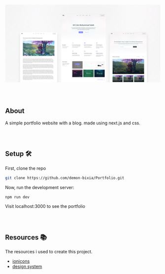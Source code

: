 <img src='public/images/thumbnail.png' style='border-radius:5px;' />

<br/><br/>

## About

A simple portfolio website with a blog. made using next.js and css.

<br/><br/>

## Setup 🛠️

First, clone the repo

```bash
git clone https://github.com/demon-bixia/Portfolio.git
```

Now, run the development server:

```bash
npm run dev
```

Visit localhost:3000 to see the portfolio

<br/><br/>

## Resources 📚

The resources i used to create this project.

<ul>
  <li><a href='http://ionicons.io/'>ionicons</a></li>
  <li><a href='https://www.figma.com/file/Q4H3VR29az91gSe05cfwUD/Portfolio?type=design&node-id=0-1&mode=design&t=1PGgKpzACp8RMsde-0'>design system</a></li>
</ul>
